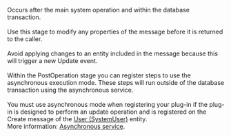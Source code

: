Occurs after the main system operation and within the database transaction.<br /><br />Use this stage to modify any properties of the message before it is returned to the caller.<br /><br />Avoid applying changes to an entity included in the message because this will trigger a new Update event.<br /><br />Within the PostOperation stage you can register steps to use the asynchronous execution mode. These steps will run outside of the database transaction using the asynchronous service.<br /><br />You must use asynchronous mode when registering your plug-in if the plug-in is designed to perform an update operation and is registered on the Create message of the [User (SystemUser)](/power-apps/developer/data-platform/reference/entities/systemuser) entity. <br />More information: [Asynchronous service](/powerapps/developer/data-platform/asynchronous-service).
